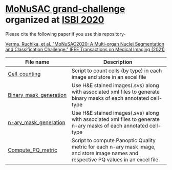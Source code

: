 # [MoNuSAC grand-challenge](https://monusac-2020.grand-challenge.org/) organized at [ISBI 2020](https://biomedicalimaging.org/2020/wp-content/uploads/static-html-to-wp/data/dff0d41695bbae509355435cd32ecf5d/challenges.html)

Please cite the following paper if you use this repository-

[Verma, Ruchika, et al. "MoNuSAC2020: A Multi-organ Nuclei Segmentation and Classification Challenge." IEEE Transactions on Medical Imaging (2021)](https://ieeexplore.ieee.org/abstract/document/9446924)

| **File name** | **Description** |
| ------------------------ | ------------- |
| [Cell_counting](https://github.com/ruchikaverma-iitg/MoNuSAC/blob/master/Cell_counting.ipynb) | Script to count cells (by type) in each image and store in an excel file|
| [Binary_mask_generation](https://github.com/ruchikaverma-iitg/MoNuSAC/blob/master/Binary_mask_generation.ipynb) | Use H&E stained images(.svs) along with associated xml files to generate binary masks of each annotated cell-type|
| [n-ary_mask_generation](https://github.com/ruchikaverma-iitg/MoNuSAC/blob/master/n-ary_mask_generation.ipynb) | Use H&E stained images(.svs) along with associated xml files to generate n-ary masks of each annotated cell-type|
| [Compute_PQ_metric](https://github.com/ruchikaverma-iitg/MoNuSAC/blob/master/PQ_metric.ipynb) | Script to compute Panoptic Quality metric for each n-ary mask image, and store image names and respective PQ values in an excel file |

